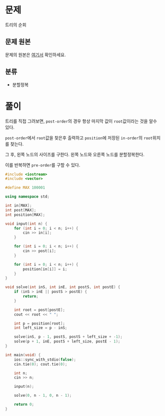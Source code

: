 # 문제
트리의 순회
## 문제 원본
문제의 원본은 [여기서](https://www.acmicpc.net/problem/2263) 확인하세요.

## 분류
* 분할정복

# 풀이

트리를 직접 그려보면, `post-order`의 경우 항상 마지막 값이 `root`값이라는 것을 알수 있다.   

`post-order`에서 `root`값을 찾은후 출력하고 `position`에 저장된 `in-order`의 `root`위치를 찾는다.    

그 후, 왼쪽 노드의 사이즈를 구한다. 왼쪽 노드와 오른쪽 노드를 분할정복한다.

이를 반복하면 `pre-order`를 구할 수 있다.

``` c++
#include <iostream>
#include <vector>

#define MAX 100001

using namespace std;

int in[MAX];
int post[MAX];
int position[MAX];

void input(int n) {
    for (int i = 0; i < n; i++) {
        cin >> in[i];
    }

    for (int i = 0; i < n; i++) {
        cin >> post[i];
    }

    for (int i = 0; i < n; i++) {
        position[in[i]] = i;
    }
}

void solve(int inS, int inE, int postS, int postE) {
    if (inS > inE || postS > postE) {
        return;
    }

    int root = post[postE];
    cout << root << " ";

    int p = position[root];
    int left_size = p - inS;

    solve(inS, p - 1, postS, postS + left_size + -1);
    solve(p + 1, inE, postS + left_size, postE - 1);
}

int main(void) {
    ios::sync_with_stdio(false);
    cin.tie(0); cout.tie(0);

    int n;
    cin >> n;

    input(n);

    solve(0, n - 1, 0, n - 1);

    return 0;
}
```

